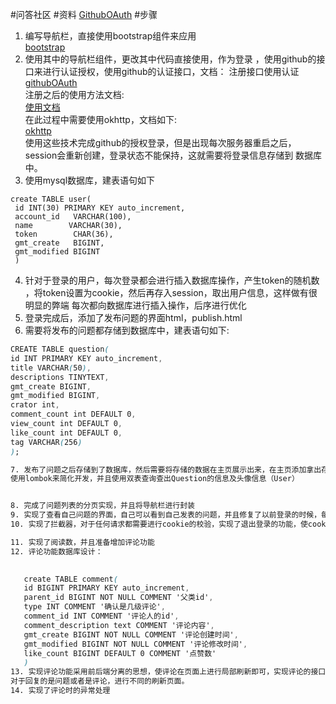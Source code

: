 #问答社区
#资料
[GithubOAuth](https://developer.github.com/apps/)
#步骤
1. 编写导航栏，直接使用bootstrap组件来应用  
[bootstrap](https://v3.bootcss.com/components/)
2. 使用其中的导航栏组件，更改其中代码直接使用，作为登录
，使用github的接口来进行认证授权，使用github的认证接口，文档：
注册接口使用认证  
[githubOAuth](https://developer.github.com/apps/building-oauth-apps/creating-an-oauth-app/)  
注册之后的使用方法文档:  
[使用文档](https://developer.github.com/apps/building-oauth-apps/authorizing-oauth-apps/)  
在此过程中需要使用okhttp，文档如下:  
[okhttp](https://square.github.io/okhttp/)  
使用这些技术完成github的授权登录，但是出现每次服务器重启之后，session会重新创建，登录状态不能保持，这就需要将登录信息存储到
数据库中。
3. 使用mysql数据库，建表语句如下  
```$xslt
create TABLE user(
 id INT(30) PRIMARY KEY auto_increment,
 account_id   VARCHAR(100),
 name        VARCHAR(30),
 token        CHAR(36),
 gmt_create   BIGINT,
 gmt_modified BIGINT
 )
```
4. 针对于登录的用户，每次登录都会进行插入数据库操作，产生token的随机数
，将token设置为cookie，然后再存入session，取出用户信息，这样做有很明显的弊端
每次都向数据库进行插入操作，后序进行优化
5. 登录完成后，添加了发布问题的界面html，publish.html
6. 需要将发布的问题都存储到数据库中，建表语句如下:  
```css
CREATE TABLE question(
id INT PRIMARY KEY auto_increment,
title VARCHAR(50),
descriptions TINYTEXT,
gmt_create BIGINT,
gmt_modified BIGINT,
crator int,
comment_count int DEFAULT 0,
view_count int DEFAULT 0,
like_count int DEFAULT 0,
tag VARCHAR(256)
);

7. 发布了问题之后存储到了数据库，然后需要将存储的数据在主页展示出来，在主页添加拿出存储的数据的方法，对主页进行修改
使用lombok来简化开发，并且使用双表查询查出Question的信息及头像信息（User）


8. 完成了问题列表的分页实现，并且将导航栏进行封装
9. 实现了查看自己问题的界面，自己可以看到自己发表的问题，并且修复了以前登录的时候，每次登录都会向数据库插入一条数据的问题，现在的模式是如果存在用户，就进行更新，否则进行插入操作
10. 实现了拦截器，对于任何请求都需要进行cookie的校验，实现了退出登录的功能，使cookie变为空。

11. 实现了阅读数，并且准备增加评论功能  
12. 评论功能数据库设计：  
 

   create TABLE comment(
   id BIGINT PRIMARY KEY auto_increment,
   parent_id BIGINT NOT NULL COMMENT '父类id',
   type INT COMMENT '确认是几级评论',
   comment_id INT COMMENT '评论人的id',
   comment_description text COMMENT '评论内容',
   gmt_create BIGINT NOT NULL COMMENT '评论创建时间',
   gmt_modified BIGINT NOT NULL COMMENT '评论修改时间',
   like_count BIGINT DEFAULT 0 COMMENT '点赞数'
   )
13. 实现评论功能采用前后端分离的思想，使评论在页面上进行局部刷新即可，实现评论的接口，  
对于回复的是问题或者是评论，进行不同的刷新页面。
14. 实现了评论时的异常处理

